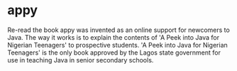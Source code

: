 # appy
Re-read the book
appy was invented as an online support for newcomers to Java.
The way it works is to explain the contents of 'A Peek into Java for Nigerian Teenagers' to prospective students.
'A Peek into Java for Nigerian Teenagers' is the only book approved by the Lagos state government for use in teaching Java in senior secondary schools.
